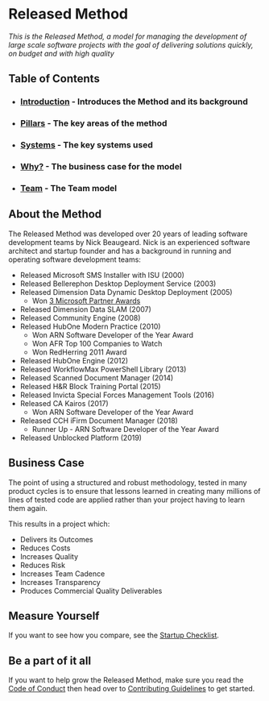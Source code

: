 # Released Method

*This is the Released Method, a model for managing the development of large scale software projects with the goal of delivering solutions quickly, on budget and with high quality*

## Table of Contents
* ### [Introduction](introduction.md) - Introduces the Method and its background
* ### [Pillars](pillars.md) - The key areas of the method
* ### [Systems](systems.md) - The key systems used
* ### [Why?](why.md) - The business case for the model
* ### [Team](team-model.md) - The Team model

## About the Method
The Released Method was developed over 20 years of leading software development teams by Nick Beaugeard. Nick is an experienced software architect and startup founder and has a background in running and operating software development teams:

* Released Microsoft SMS Installer with ISU (2000)
* Released Bellerephon Desktop Deployment Service (2003)
* Released Dimension Data Dynamic Desktop Deployment (2005)
  * Won [3 Microsoft Partner Awards](https://www.computerworld.com.au/article/162101/dimension_data_awarded_three_microsoft_global_partner_awards_2006/)
* Released Dimension Data SLAM (2007)
* Released Community Engine (2008)
* Released HubOne Modern Practice (2010)
  * Won ARN Software Developer of the Year Award
  * Won AFR Top 100 Companies to Watch
  * Won RedHerring 2011 Award
* Released HubOne Engine (2012)
* Released WorkflowMax PowerShell Library (2013)
* Released Scanned Document Manager (2014)
* Released H&R Block Training Portal (2015)
* Released Invicta Special Forces Management Tools (2016)
* Released CA Kairos (2017)
  * Won ARN Software Developer of the Year Award
* Released CCH iFirm Document Manager (2018)
  * Runner Up - ARN Software Developer of the Year Award
* Released Unblocked Platform (2019)

## Business Case
The point of using a structured and robust methodology, tested in many product cycles is to ensure that lessons learned in creating many millions of lines of tested code are applied rather than your project having to learn them again.

This results in a project which:
* Delivers its Outcomes
* Reduces Costs
* Increases Quality
* Reduces Risk
* Increases Team Cadence
* Increases Transparency
* Produces Commercial Quality Deliverables

## Measure Yourself
If you want to see how you compare, see the [Startup Checklist](startup-checklist.md).
  
## Be a part of it all
If you want to help grow the Released Method, make sure you read the [Code of Conduct](CODE_OF_CONDUCT.md) then head over to [Contributing Guidelines](CONTRIBUTING.md) to get started.
